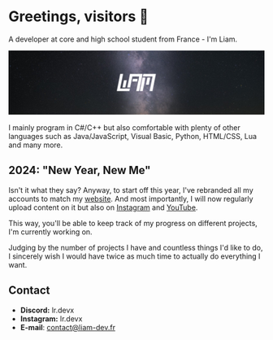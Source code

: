 # Greetings, visitors 👋
A developer at core and high school student from France - I'm Liam.

<img src="banner_liam-dev.png">

I mainly program in C#/C++ but also comfortable with plenty of other languages such as Java/JavaScript, Visual Basic, Python, HTML/CSS, Lua and many more.

## 2024: "New Year, New Me"
Isn't it what they say? Anyway, to start off this year, I've rebranded all my accounts to match my [website](https://liam-dev.fr). And most importantly, I will now regularly upload content on it but also on [Instagram](https://instagram.com/lr.devx) and [YouTube](https://youtube.com/lrdevx).

This way, you'll be able to keep track of my progress on different projects, I'm currently working on.

Judging by the number of projects I have and countless things I'd like to do, I sincerely wish I would have twice as much time to actually do everything I want.

## Contact
- **Discord:** lr.devx
- **Instagram:** lr.devx
- **E-mail**: contact@liam-dev.fr
